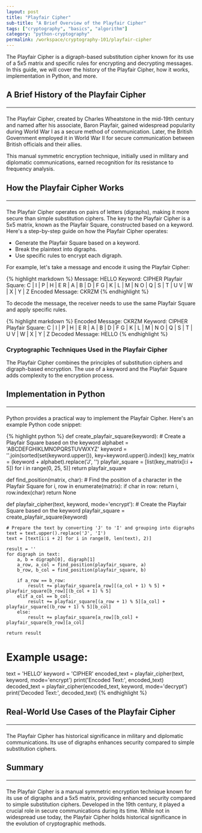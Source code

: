 ```yaml
---
layout: post
title: "Playfair Cipher"
sub-title: "A Brief Overview of the Playfair Cipher"
tags: ["cryptography", "basics", "algorithm"]
category: "python-cryptography"
permalink: /workspace/cryptography-101/playfair-cipher
---
```


The Playfair Cipher is a digraph-based substitution cipher known for its use of a 5x5 matrix and specific rules for encrypting and decrypting messages. In this guide, we will cover the history of the Playfair Cipher, how it works, implementation in Python, and more.

## A Brief History of the Playfair Cipher <hr>

The Playfair Cipher, created by Charles Wheatstone in the mid-19th century and named after his associate, Baron Playfair, gained widespread popularity during World War I as a secure method of communication. Later, the British Government employed it in World War II for secure communication between British officials and their allies.

This manual symmetric encryption technique, initially used in military and diplomatic communications, earned recognition for its resistance to frequency analysis.

## How the Playfair Cipher Works <hr>

The Playfair Cipher operates on pairs of letters (digraphs), making it more secure than simple substitution ciphers. The key to the Playfair Cipher is a 5x5 matrix, known as the Playfair Square, constructed based on a keyword. Here's a step-by-step guide on how the Playfair Cipher operates:

- Generate the Playfair Square based on a keyword.
- Break the plaintext into digraphs.
- Use specific rules to encrypt each digraph.

For example, let's take a message and encode it using the Playfair Cipher:

{% highlight markdown %}
Message: HELLO
Keyword: CIPHER
Playfair Square:
C | I | P | H | E
R | A | B | D | F
G | K | L | M | N
O | Q | S | T | U
V | W | X | Y | Z
Encoded Message:
CKRZM
{% endhighlight %}

To decode the message, the receiver needs to use the same Playfair Square and apply specific rules.

{% highlight markdown %}
Encoded Message:
CKRZM
Keyword: CIPHER
Playfair Square:
C | I | P | H | E
R | A | B | D | F
G | K | L | M | N
O | Q | S | T | U
V | W | X | Y | Z
Decoded Message: HELLO
{% endhighlight %}

### Cryptographic Techniques Used in the Playfair Cipher

The Playfair Cipher combines the principles of substitution ciphers and digraph-based encryption. The use of a keyword and the Playfair Square adds complexity to the encryption process.

## Implementation in Python <hr>

Python provides a practical way to implement the Playfair Cipher. Here's an example Python code snippet:

{% highlight python %}
def create_playfair_square(keyword):
    # Create a Playfair Square based on the keyword
    alphabet = 'ABCDEFGHIKLMNOPQRSTUVWXYZ'
    keyword = ''.join(sorted(set(keyword.upper()), key=keyword.upper().index))
    key_matrix = (keyword + alphabet).replace('J', '')
    playfair_square = [list(key_matrix[i:i + 5]) for i in range(0, 25, 5)]
    return playfair_square

def find_position(matrix, char):
    # Find the position of a character in the Playfair Square
    for i, row in enumerate(matrix):
        if char in row:
            return i, row.index(char)
    return None

def playfair_cipher(text, keyword, mode='encrypt'):
    # Create the Playfair Square based on the keyword
    playfair_square = create_playfair_square(keyword)
    
    # Prepare the text by converting 'J' to 'I' and grouping into digraphs
    text = text.upper().replace('J', 'I')
    text = [text[i:i + 2] for i in range(0, len(text), 2)]

    result = ''
    for digraph in text:
        a, b = digraph[0], digraph[1]
        a_row, a_col = find_position(playfair_square, a)
        b_row, b_col = find_position(playfair_square, b)

        if a_row == b_row:
            result += playfair_square[a_row][(a_col + 1) % 5] + playfair_square[b_row][(b_col + 1) % 5]
        elif a_col == b_col:
            result += playfair_square[(a_row + 1) % 5][a_col] + playfair_square[(b_row + 1) % 5][b_col]
        else:
            result += playfair_square[a_row][b_col] + playfair_square[b_row][a_col]

    return result

# Example usage:
text = 'HELLO'
keyword = 'CIPHER'
encoded_text = playfair_cipher(text, keyword, mode='encrypt')
print('Encoded Text:', encoded_text)
decoded_text = playfair_cipher(encoded_text, keyword, mode='decrypt')
print('Decoded Text:', decoded_text)
{% endhighlight %}

## Real-World Use Cases of the Playfair Cipher <hr>

The Playfair Cipher has historical significance in military and diplomatic communications. Its use of digraphs enhances security compared to simple substitution ciphers.

## Summary <hr>

The Playfair Cipher is a manual symmetric encryption technique known for its use of digraphs and a 5x5 matrix, providing enhanced security compared to simple substitution ciphers. Developed in the 19th century, it played a crucial role in secure communications during its time. While not in widespread use today, the Playfair Cipher holds historical significance in the evolution of cryptographic methods.